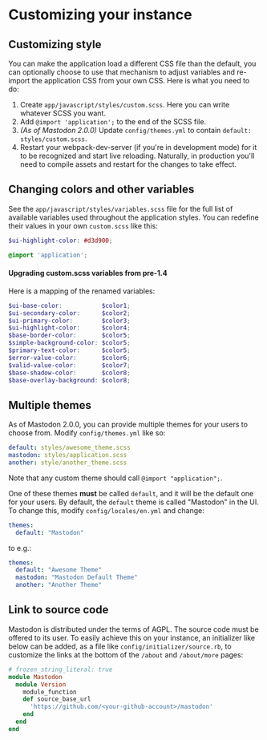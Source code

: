 Customizing your instance
=========================

## Customizing style

You can make the application load a different CSS file than the default, you can optionally choose to use that mechanism to adjust variables and re-import the application CSS from your own CSS. Here is what you need to do:

1. Create `app/javascript/styles/custom.scss`. Here you can write whatever SCSS you want.
2. Add `@import 'application';` to the end of the SCSS file.
2. _(As of Mastodon 2.0.0)_ Update `config/themes.yml` to contain `default: styles/custom.scss`.
3. Restart your webpack-dev-server (if you're in development mode) for it to be recognized and start live reloading. Naturally, in production you'll need to compile assets and restart for the changes to take effect.

## Changing colors and other variables

See the `app/javascript/styles/variables.scss` file for the full list of available variables used throughout the application styles. You can redefine their values in your own `custom.scss` like this:

```scss
$ui-highlight-color: #d3d900;

@import 'application';
```

#### Upgrading custom.scss variables from pre-1.4

Here is a mapping of the renamed variables:

```scss
$ui-base-color:           $color1;
$ui-secondary-color:      $color2;
$ui-primary-color:        $color3;
$ui-highlight-color:      $color4;
$base-border-color:       $color5;
$simple-background-color: $color5;
$primary-text-color:      $color5;
$error-value-color:       $color6;
$valid-value-color:       $color7;
$base-shadow-color:       $color8;
$base-overlay-background: $color8;
```

## Multiple themes

As of Mastodon 2.0.0, you can provide multiple themes for your users to choose from. Modify `config/themes.yml` like so:

```yml
default: styles/awesome_theme.scss
mastodon: styles/application.scss
another: style/another_theme.scss
```

Note that any custom theme should call `@import "application";`.

One of these themes **must** be called `default`, and it will be the default one for your users. By default, the `default` theme is called "Mastodon" in the UI. To change this, modify `config/locales/en.yml` and change:

```yml
themes:
  default: "Mastodon"
```

to e.g.:

```yml
themes:
  default: "Awesome Theme"
  mastodon: "Mastodon Default Theme"
  another: "Another Theme"
```

## Link to source code

Mastodon is distributed under the terms of AGPL. The source code must be offered to its user. To easily achieve this on your instance, an initializer like below can be added, as a file like `config/initializer/source.rb`, to customize the links at the bottom of the `/about` and `/about/more` pages:

```ruby
# frozen_string_literal: true
module Mastodon
  module Version
    module_function
    def source_base_url
      'https://github.com/<your-github-account>/mastodon'
    end
  end
end
```
